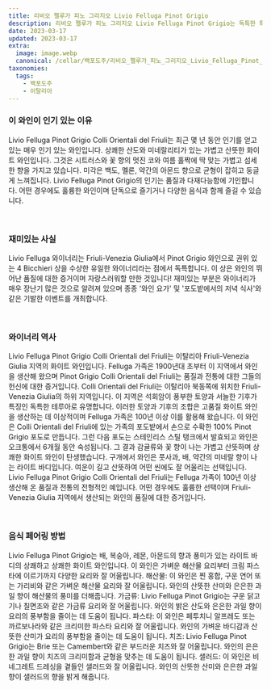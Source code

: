 ```yaml
---
title: 리비오 펠루가 피노 그리지오 Livio Felluga Pinot Grigio
description: 리비오 펠루가 피노 그리지오 Livio Felluga Pinot Grigio는 독특한 특성을 지닌 신나는 화이트 와인입니다. 이 Friulian 보석은 Friuli-Venezia Giulia의 Colli Orientali del Friuli 지역에서 자란 100% Pinot Grigio 포도로 만들어졌습니다. 잘 익은 배와 감귤류의 아로마와 기분 좋은 미네랄리티가 있는 연한 황금색입니다. 산뜻한 산도와 가볍고 산뜻한 마무리감으로 균형이 잘 잡혀 있습니다. 이 와인은 어떤 경우에도 완벽하며 손님에게 인기가 있을 것입니다!
date: 2023-03-17
updated: 2023-03-17
extra:
  image: image.webp
  canonical: /cellar/백포도주/리비오_펠루가_피노_그리지오_Livio_Felluga_Pinot_Grigio/index.md
taxonomies:
  tags: 
    - 백포도주
    - 이탈리아
---
```


### 이 와인이 인기 있는 이유

Livio Felluga Pinot Grigio Colli Orientali del Friuli는 최근 몇 년 동안 인기를 얻고 있는 매우 인기 있는 와인입니다. 상쾌한 산도와 미네랄리티가 있는 가볍고 산뜻한 화이트 와인입니다. 그것은 시트러스와 꽃 향의 멋진 코와 여름 홀짝에 딱 맞는 가볍고 섬세한 향을 가지고 있습니다. 미각은 백도, 멜론, 약간의 아몬드 향으로 균형이 잡히고 둥글게 느껴집니다. Livio Felluga Pinot Grigio의 인기는 품질과 다재다능함에 기인합니다. 어떤 경우에도 훌륭한 와인이며 단독으로 즐기거나 다양한 음식과 함께 즐길 수 있습니다.

&nbsp;  

### 재미있는 사실

Livio Felluga 와이너리는 Friuli-Venezia Giulia에서 Pinot Grigio 와인으로 권위 있는 4 Bicchieri 상을 수상한 유일한 와이너리라는 점에서 독특합니다. 이 상은 와인의 뛰어난 품질에 대한 증거이며 자랑스러워할 만한 것입니다! 재미있는 부분은 와이너리가 매우 장난기 많은 것으로 알려져 있으며 종종 '와인 요가' 및 '포도밭에서의 저녁 식사'와 같은 기발한 이벤트를 개최합니다.

&nbsp;  

### 와이너리 역사

Livio Felluga Pinot Grigio Colli Orientali del Friuli는 이탈리아 Friuli-Venezia Giulia 지역의 화이트 와인입니다. Felluga 가족은 1900년대 초부터 이 지역에서 와인을 생산해 왔으며 Pinot Grigio Colli Orientali del Friuli는 품질과 전통에 대한 그들의 헌신에 대한 증거입니다. Colli Orientali del Friuli는 이탈리아 북동쪽에 위치한 Friuli-Venezia Giulia의 하위 지역입니다. 이 지역은 석회암이 풍부한 토양과 서늘한 기후가 특징인 독특한 테루아로 유명합니다. 이러한 토양과 기후의 조합은 고품질 화이트 와인을 생산하는 데 이상적이며 Felluga 가족은 100년 이상 이를 활용해 왔습니다. 이 와인은 Colli Orientali del Friuli에 있는 가족의 포도밭에서 손으로 수확한 100% Pinot Grigio 포도로 만듭니다. 그런 다음 포도는 스테인리스 스틸 탱크에서 발효되고 와인은 오크통에서 6개월 동안 숙성됩니다. 그 결과 감귤류와 꽃 향이 나는 가볍고 산뜻하며 상쾌한 화이트 와인이 탄생했습니다. 구개에서 와인은 풋사과, 배, 약간의 미네랄 향이 나는 라이트 바디입니다. 여운이 길고 산뜻하여 어떤 씬에도 잘 어울리는 선택입니다. Livio Felluga Pinot Grigio Colli Orientali del Friuli는 Felluga 가족이 100년 이상 생산해 온 품질과 전통의 전형적인 예입니다. 어떤 경우에도 훌륭한 선택이며 Friuli-Venezia Giulia 지역에서 생산되는 와인의 품질에 대한 증거입니다.

&nbsp;  

### 음식 페어링 방법

Livio Felluga Pinot Grigio는 배, 복숭아, 레몬, 아몬드의 향과 풍미가 있는 라이트 바디의 상쾌하고 상쾌한 화이트 와인입니다. 이 와인은 가벼운 해산물 요리부터 크림 파스타에 이르기까지 다양한 요리와 잘 어울립니다. 해산물: 이 와인은 찐 홍합, 구운 연어 또는 가리비와 같은 가벼운 해산물 요리와 잘 어울립니다. 와인의 산뜻한 산미와 은은한 과일 향이 해산물의 풍미를 더해줍니다. 가금류: Livio Felluga Pinot Grigio는 구운 닭고기나 칠면조와 같은 가금류 요리와 잘 어울립니다. 와인의 밝은 산도와 은은한 과일 향이 요리의 풍부함을 줄이는 데 도움이 됩니다. 파스타: 이 와인은 페투치니 알프레도 또는 까르보나라와 같은 크리미한 파스타 요리와 잘 어울립니다. 와인의 가벼운 바디감과 산뜻한 산미가 요리의 풍부함을 줄이는 데 도움이 됩니다. 치즈: Livio Felluga Pinot Grigio는 Brie 또는 Camembert와 같은 부드러운 치즈와 잘 어울립니다. 와인의 은은한 과일 향이 치즈의 크리미함과 균형을 맞추는 데 도움이 됩니다. 샐러드: 이 와인은 비네그레트 드레싱을 곁들인 샐러드와 잘 어울립니다. 와인의 산뜻한 산미와 은은한 과일 향이 샐러드의 향을 밝게 해줍니다.

&nbsp;  
